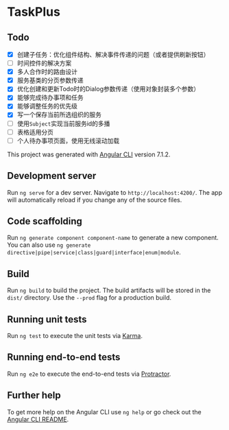 # TaskPlus

## Todo

- [x] 创建子任务：优化组件结构、解决事件传递的问题（或者提供刷新按钮）
- [ ] 时间控件的解决方案
- [x] 多人合作时的路由设计
- [x] 服务基类的分页参数传递
- [x] 优化创建和更新Todo时的Dialog参数传递（使用对象封装多个参数）
- [x] 能够完成待办事项和任务
- [x] 能够调整任务的优先级
- [x] 写一个保存当前所选组织的服务
- [ ] 使用`Subject`实现当前服务id的多播
- [ ] 表格适用分页
- [ ] 个人待办事项页面，使用无线滚动加载

This project was generated with [Angular CLI](https://github.com/angular/angular-cli) version 7.1.2.

## Development server

Run `ng serve` for a dev server. Navigate to `http://localhost:4200/`. The app will automatically reload if you change any of the source files.

## Code scaffolding

Run `ng generate component component-name` to generate a new component. You can also use `ng generate directive|pipe|service|class|guard|interface|enum|module`.

## Build

Run `ng build` to build the project. The build artifacts will be stored in the `dist/` directory. Use the `--prod` flag for a production build.

## Running unit tests

Run `ng test` to execute the unit tests via [Karma](https://karma-runner.github.io).

## Running end-to-end tests

Run `ng e2e` to execute the end-to-end tests via [Protractor](http://www.protractortest.org/).

## Further help

To get more help on the Angular CLI use `ng help` or go check out the [Angular CLI README](https://github.com/angular/angular-cli/blob/master/README.md).
